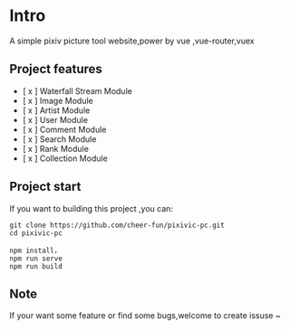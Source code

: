 <!--
 * @Author: gooing
 * @since: 2020-02-02 14:59:46
 * @lastTime: 2020-06-15 22:07:49
 * @LastAuthor: Dongzy
 * @FilePath: \pixiciv-pc\README.md
 * @message:
 -->

# Intro

A simple pixiv picture tool website,power by vue ,vue-router,vuex

## Project features

- [ x ]  Waterfall Stream Module
- [ x ]  Image Module
- [ x ]  Artist Module
- [ x ]  User Module
- [ x ]  Comment Module
- [ x ]  Search Module
- [ x ]  Rank Module
- [ x ]  Collection Module

## Project start

If you want to building this project ,you can:

```
git clone https://github.com/cheer-fun/pixivic-pc.git
cd pixivic-pc
```

```
npm install，
npm run serve
npm run build 
```

## Note

If your want some feature or find some bugs,welcome to create issuse ~ 

